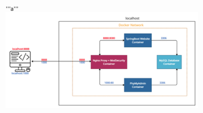 '''a'''
![Banner](https://github.com/0x1ceKing/MyWebstoreWithModSecurity/blob/main/mohinhketnoi.jpg "Banner Image")
